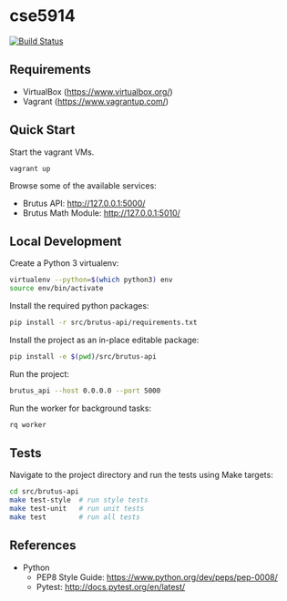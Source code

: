 # cse5914

[![Build Status](https://travis-ci.org/RohitSat/cse5914.svg?branch=master)](https://travis-ci.org/RohitSat/cse5914)

## Requirements

* VirtualBox (https://www.virtualbox.org/)
* Vagrant (https://www.vagrantup.com/)

## Quick Start

Start the vagrant VMs.

```
vagrant up
```

Browse some of the available services:

* Brutus API: http://127.0.0.1:5000/
* Brutus Math Module: http://127.0.0.1:5010/

## Local Development

Create a Python 3 virtualenv:

```bash
virtualenv --python=$(which python3) env
source env/bin/activate
```

Install the required python packages:

```bash
pip install -r src/brutus-api/requirements.txt
```

Install the project as an in-place editable package:

```bash
pip install -e $(pwd)/src/brutus-api
```

Run the project:

```bash
brutus_api --host 0.0.0.0 --port 5000
```

Run the worker for background tasks:

```bash
rq worker
```
## Tests

Navigate to the project directory and run the tests using Make targets:

```bash
cd src/brutus-api
make test-style  # run style tests
make test-unit   # run unit tests
make test        # run all tests
```

## References

* Python
  * PEP8 Style Guide: https://www.python.org/dev/peps/pep-0008/
  * Pytest: http://docs.pytest.org/en/latest/
